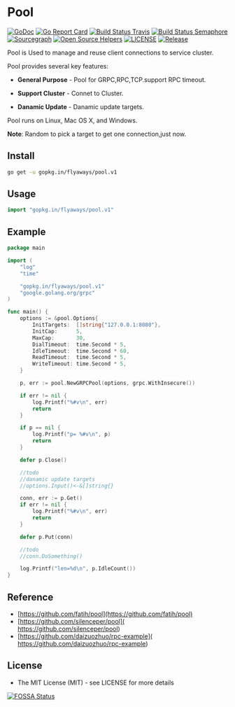 # Pool

[![GoDoc](https://godoc.org/github.com/flyaways/pool?status.svg)](https://godoc.org/github.com/flyaways/pool)
[![Go Report Card](https://goreportcard.com/badge/github.com/flyaways/pool?style=flat-square)](https://goreportcard.com/report/github.com/flyaways/pool)
[![Build Status Travis](https://travis-ci.org/flyaways/pool.svg?branch=master)](https://travis-ci.org/flyaways/pool)
[![Build Status Semaphore](https://semaphoreci.com/api/v1/flyaways/pool/branches/master/shields_badge.svg)](https://semaphoreci.com/flyaways/pool)
[![Sourcegraph](https://sourcegraph.com/github.com/flyaways/pool/-/badge.svg)](https://sourcegraph.com/github.com/flyaways/pool?badge)
[![Open Source Helpers](https://www.codetriage.com/flyaways/pool/badges/users.svg)](https://www.codetriage.com/flyaways/pool)
[![LICENSE](https://img.shields.io/badge/licence-Apache%202.0-brightgreen.svg?style=flat-square)](https://github.com/flyaways/pool/blob/master/LICENSE)
[![Release](https://img.shields.io/github/release/flyaways/pool.svg?style=flat-square)](https://github.com/flyaways/pool/releases)

Pool is Used to manage and reuse client connections to service cluster.

Pool provides several key features:

* **General Purpose** - Pool for GRPC,RPC,TCP.support RPC timeout.

* **Support Cluster** - Connet to Cluster.

* **Danamic Update** - Danamic update targets.

Pool runs on Linux, Mac OS X, and Windows.

**Note**: Random to pick a target to get one connection,just now.

## Install
```sh
go get -u gopkg.in/flyaways/pool.v1
```
## Usage

```go
import "gopkg.in/flyaways/pool.v1"
```

## Example
```go
package main

import (
	"log"
	"time"

	"gopkg.in/flyaways/pool.v1"
	"google.golang.org/grpc"
)

func main() {
	options := &pool.Options{
		InitTargets:  []string{"127.0.0.1:8080"},
		InitCap:      5,
		MaxCap:       30,
		DialTimeout:  time.Second * 5,
		IdleTimeout:  time.Second * 60,
		ReadTimeout:  time.Second * 5,
		WriteTimeout: time.Second * 5,
	}

	p, err := pool.NewGRPCPool(options, grpc.WithInsecure())

	if err != nil {
		log.Printf("%#v\n", err)
		return
	}

	if p == nil {
		log.Printf("p= %#v\n", p)
		return
	}

	defer p.Close()

	//todo
	//danamic update targets
	//options.Input()<-&[]string{}

	conn, err := p.Get()
	if err != nil {
		log.Printf("%#v\n", err)
		return
	}

	defer p.Put(conn)

	//todo
	//conn.DoSomething()

	log.Printf("len=%d\n", p.IdleCount())
}

```

## Reference
 * [https://github.com/fatih/pool](https://github.com/fatih/pool)
 * [https://github.com/silenceper/pool]( https://github.com/silenceper/pool)
 * [https://github.com/daizuozhuo/rpc-example]( https://github.com/daizuozhuo/rpc-example)

## License
* The MIT License (MIT) - see LICENSE for more details

[![FOSSA Status](https://app.fossa.io/api/projects/git%2Bhttps%3A%2F%2Fgithub.com%2Fflyaways%2Fpool.svg?type=large)](https://app.fossa.io/projects/git%2Bhttps%3A%2F%2Fgithub.com%2Fflyaways%2Fpool?ref=badge_large)

